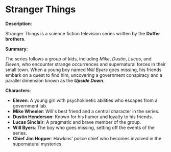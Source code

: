 # Stranger Things

**Description**:

Stranger Things is a science fiction television series written by the **Duffer brothers**.

**Summary**:

The series follows a group of kids, including *Mike*, *Dustin*, *Lucas*, and *Eleven*, who encounter strange occurrences and supernatural forces in their small town. When a young boy named *Will Byers* goes missing, his friends embark on a quest to find him, uncovering a government conspiracy and a parallel dimension known as the ***Upside Down***.

**Characters**:

- **Eleven**: A young girl with psychokinetic abilities who escapes from a government lab.
- **Mike Wheeler**: Will's best friend and a central character in the series.
- **Dustin Henderson**: Known for his humor and loyalty to his friends.
- **Lucas Sinclair**: A pragmatic and brave member of the group.
- **Will Byers**: The boy who goes missing, setting off the events of the series.
- **Chief Jim Hopper**: Hawkins' police chief who becomes involved in the supernatural mysteries.
